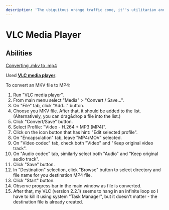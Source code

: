```yaml
---
description: 'The ubiquitous orange traffic cone, it''s utilitarian and ever present'
---
```


# VLC Media Player



## Abilities

[Converting .mkv to .mp4](https://asawicki.info/news_1615_how_to_quickly_convert_mkv_to_mp4_file_using_vlc.html)

Used [**VLC media player**](http://www.videolan.org/vlc/).

To convert an MKV file to MP4:

1. Run "VLC media player".
2. From main menu select "Media" &gt; "Convert / Save...".
3. On "File" tab, click "Add..." button.
4. Choose you MKV file. After that, it should be added to the list. \(Alternatively, you can drag&drop a file into the list.\)
5. Click "Convert/Save" button.
6. Select Profile: "Video - H.264 + MP3 \(MP4\)".
7. Click on the icon button that has hint: "Edit selected profile".
8. On "Encapsulation" tab, leave "MP4/MOV" selected.
9. On "Video codec" tab, check both "Video" and "Keep original video track".
10. On "Audio codec" tab, similarly select both "Audio" and "Keep original audio track".
11. Click "Save" button.
12. In "Destination" selection, click "Browse" button to select directory and file name for you destination MP4 file.
13. Click "Start" button.
14. Observe progress bar in the main window as file is converted.
15. After that, my VLC \(version 2.2.1\) seems to hang in an infinite loop so I have to kill it using system "Task Manager", but it doesn't matter - the destination file is already created.




